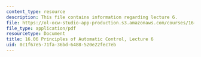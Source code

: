 ```yaml
---
content_type: resource
description: This file contains information regarding lecture 6.
file: https://ol-ocw-studio-app-production.s3.amazonaws.com/courses/16-06-principles-of-automatic-control-fall-2012/0c1f67e571fa36bd6488520e22fec7eb_MIT16_06F12_Lecture_6.pdf
file_type: application/pdf
resourcetype: Document
title: 16.06 Principles of Automatic Control, Lecture 6
uid: 0c1f67e5-71fa-36bd-6488-520e22fec7eb
---
```

